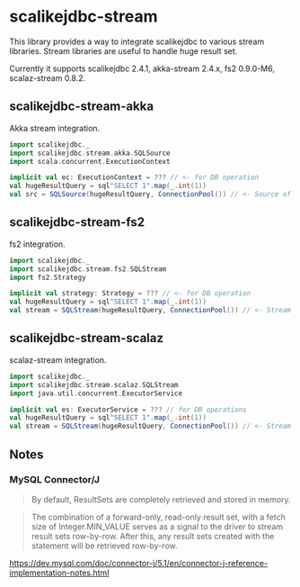 # scalikejdbc-stream

This library provides a way to integrate scalikejdbc to various stream libraries.
Stream libraries are useful to handle huge result set.

Currently it supports scalikejdbc 2.4.1, akka-stream 2.4.x, fs2 0.9.0-M6, scalaz-stream 0.8.2.

## scalikejdbc-stream-akka

Akka stream integration.

```scala
import scalikejdbc._
import scalikejdbc.stream.akka.SQLSource
import scala.concurrent.ExecutionContext

implicit val ec: ExecutionContext = ??? // <- for DB operation
val hugeResultQuery = sql"SELECT 1".map(_.int(1))
val src = SQLSource(hugeResultQuery, ConnectionPool()) // <- Source of akka-stream
```

## scalikejdbc-stream-fs2

fs2 integration.

```scala
import scalikejdbc._
import scalikejdbc.stream.fs2.SQLStream
import fs2.Strategy

implicit val strategy: Strategy = ??? // <- for DB operation
val hugeResultQuery = sql"SELECT 1".map(_.int(1))
val stream = SQLStream(hugeResultQuery, ConnectionPool()) // <- Stream of fs2
```

## scalikejdbc-stream-scalaz

scalaz-stream integration.

```scala
import scalikejdbc._
import scalikejdbc.stream.scalaz.SQLStream
import java.util.concurrent.ExecutorService

implicit val es: ExecutorService = ??? // for DB operations
val hugeResultQuery = sql"SELECT 1".map(_.int(1))
val stream = SQLStream(hugeResultQuery, ConnectionPool()) // <- Stream of scalaz-stream
```

## Notes

### MySQL Connector/J


> By default, ResultSets are completely retrieved and stored in memory.

> The combination of a forward-only, read-only result set, with a fetch size of Integer.MIN_VALUE serves as a signal to the driver to stream result sets row-by-row. After this, any result sets created with the statement will be retrieved row-by-row.

https://dev.mysql.com/doc/connector-j/5.1/en/connector-j-reference-implementation-notes.html
